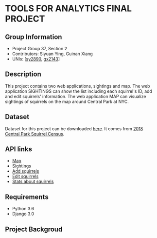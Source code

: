 # TOOLS FOR ANALYTICS FINAL PROJECT
## Group Information
* Project Group 37, Section 2
* Contributors: Siyuan Ying, Guinan Xiang
* UNIs: [[sy2890](https://github.com/sy2890), [gx2143](https://github.com/Amber-Xiang)]

## Description
This project contains two web applications, sightings and map. The web application SIGHTINGS can show the list including each squirrel's ID, add and edit squirrels' information. The web application MAP can visualize sightings of squirrels on the map around Central Park at NYC.

## Dataset
Dataset for this project can be downloaded [here](https://data.cityofnewyork.us/api/views/vfnx-vebw/rows.csv).
It comes from [2018 Central Park Squirrel Census](https://data.cityofnewyork.us/Environment/2018-Central-Park-Squirrel-Census-Squirrel-Data/vfnx-vebw).

## API links
* [Map](https://engaged-plasma-253100.appspot.com/map/)
* [Sightings]()
* [Add squirrels]()
* [Edit squirrels]()
* [Stats about squirrels]()

## Requirements
* Python 3.6
* Django 3.0

## Project Backgroud
